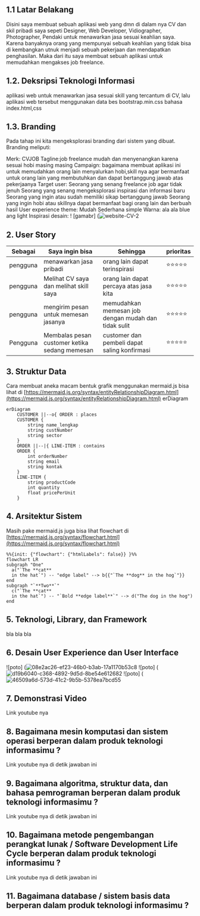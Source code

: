## 1.1 Latar Belakang

Disini saya membuat sebuah aplikasi web yang dmn di dalam nya CV dan skil pribadi saya sepeti Designer, Web Developer, Vidiographer, Photographer, Pendaki untuk menawarkan jasa sesuai keahlian saya.
Karena banyaknya orang yang mempunyai sebuah keahlian yang tidak bisa di kembangkan utnuk menjadi sebuah pekerjaan dan mendapatkan penghasilan. Maka dari itu saya membuat sebuah aplikasi untuk memudahkan mengakses job freelance.

## 1.2. Deksripsi Teknologi Informasi

aplikasi web untuk menawarkan jasa sesuai skill yang tercantum di CV, lalu aplikasi web tersebut menggunakan data bes bootstrap.min.css bahasa index.html,css

## 1.3. Branding

Pada tahap ini kita mengeksplorasi branding dari sistem yang dibuat. Branding meliputi:

Merk: CVJOB
Tagline:job freelance mudah dan menyenangkan karena sesuai hobi masing masing
Campaign: bagaimana membuat aplikasi ini untuk memudahkan orang lain menyalurkan hobi,skill nya agar bermanfaat untuk orang lain yang membutuhkan dan dapat bertanggung jawab atas pekerjaanya
Target user:
Seorang yang senang freelance job agar tidak jenuh
Seorang yang senang mengeksplorasi inspirasi dan informasi baru
Seorang yang ingin atau sudah memiliki sikap bertanggung jawab
Seorang yang ingin hobi atau skillnya dapat bermanfaat bagi orang lain dan berbuah hasil
User experience theme:
Mudah
Sederhana
simple
Warna: ala ala blue ang light 
Inspirasi desain:
! [gamabr] (![website-CV-2](https://github.com/Hasbi2104/tugas-uts/assets/144440884/c3b92318-b8a5-4577-b2a3-0ac497cee17e)

## 2. User Story

Sebagai | Saya ingin bisa| Sehingga | prioritas 
---|---|---|---
pengguna | menawarkan jasa pribadi| orang lain dapat terinspirasi | ⭐⭐⭐⭐⭐
pengguna | Melihat CV saya dan melihat skill saya | orang lain dapat percaya atas jasa kita | ⭐⭐⭐⭐⭐
pengguna | mengirim pesan untuk memesan jasanya | memudahkan memesan job dengan mudah dan tidak sulit | ⭐⭐⭐⭐⭐
Pengguna | Membalas pesan customer ketika sedang memesan | customer dan pembeli dapat saling konfirmasi | ⭐⭐⭐⭐⭐
## 3. Struktur Data
Cara membuat aneka macam bentuk grafik menggunakan mermaid.js bisa lihat di [https://mermaid.js.org/syntax/entityRelationshipDiagram.html](https://mermaid.js.org/syntax/entityRelationshipDiagram.html) 
erDiagram
  


  
```mermaid
erDiagram
    CUSTOMER ||--o{ ORDER : places
    CUSTOMER {
        string name_lengkap
        string custNumber
        string sector
    }
    ORDER ||--|{ LINE-ITEM : contains
    ORDER {
        int orderNumber
        string email
        string kontak
    }
    LINE-ITEM {
        string productCode
        int quantity
        float pricePerUnit
    }
```
## 4. Arsitektur Sistem

Masih pake mermaid.js juga bisa lihat flowchart di [https://mermaid.js.org/syntax/flowchart.html](https://mermaid.js.org/syntax/flowchart.html)



```mermaid
%%{init: {"flowchart": {"htmlLabels": false}} }%%
flowchart LR
subgraph "One"
  a("`The **cat**
  in the hat`") -- "edge label" --> b{{"`The **dog** in the hog`"}}
end
subgraph "`**Two**`"
  c("`The **cat**
  in the hat`") -- "`Bold **edge label**`" --> d("The dog in the hog")
end
```
## 5. Teknologi, Library, dan Framework

bla bla bla

## 6. Desain User Experience dan User Interface

![poto] (![08e2ac26-ef23-46b0-b3ab-17a1170b53c8](https://github.com/Hasbi2104/tugas-uts/assets/144440884/5c40af08-7e53-44ff-bdfb-817316fae4a5)
![poto] (![d19b6040-c368-4892-9d5d-8be54e612682](https://github.com/Hasbi2104/tugas-uts/assets/144440884/5e1b874c-cd27-4850-8c6a-672da1881ac3)
![poto] (![46509a6d-573d-41c2-9b5b-5378ea7bcd55](https://github.com/Hasbi2104/tugas-uts/assets/144440884/82c343cb-5b33-4b07-b53d-a736adbeb3cf)



## 7. Demonstrasi Video

Link youtube nya

## 8. Bagaimana mesin komputasi dan sistem operasi berperan dalam produk teknologi informasimu ?

Link youtube nya di detik jawaban ini

## 9. Bagaimana algoritma, struktur data, dan bahasa pemrograman berperan dalam produk teknologi informasimu ?

Link youtube nya di detik jawaban ini

## 10. Bagaimana metode pengembangan perangkat lunak / Software Development Life Cycle berperan dalam produk teknologi informasimu ?

Link youtube nya di detik jawaban ini

## 11. Bagaimana database / sistem basis data berperan dalam produk teknologi informasimu ?


